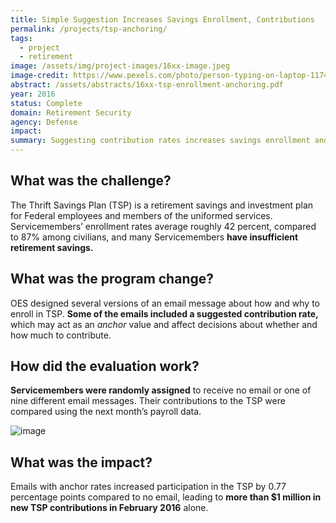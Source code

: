 ```yaml
---
title: Simple Suggestion Increases Savings Enrollment, Contributions
permalink: /projects/tsp-anchoring/
tags:
  - project
  - retirement
image: /assets/img/project-images/16xx-image.jpeg
image-credit: https://www.pexels.com/photo/person-typing-on-laptop-1174775/
abstract: /assets/abstracts/16xx-tsp-enrollment-anchoring.pdf
year: 2016
status: Complete
domain: Retirement Security
agency: Defense
impact:
summary: Suggesting contribution rates increases savings enrollment and contributions
---
```

## What was the challenge?

The Thrift Savings Plan (TSP) is a retirement savings and investment plan for Federal employees and members of the uniformed services. Servicemembers’ enrollment rates average roughly 42 percent, compared to 87% among civilians, and many Servicemembers **have insufficient retirement savings.**

## What was the program change?

OES designed several versions of an email message about how and why to enroll in TSP.  **Some of the emails included a suggested contribution rate,** which may act as an *anchor* value and affect decisions about whether and how much to contribute.

## How did the evaluation work?

**Servicemembers were randomly assigned** to receive no email or one of nine different email messages. Their contributions to the TSP were compared using the next month’s payroll data. 

![image]({{site.baseurl}}/assets/img/project-images/16xx-graph.png)

## What was the impact?

Emails with anchor rates increased participation in the TSP by 0.77 percentage points compared to no email, leading to **more than $1 million in new TSP contributions in February 2016** alone.
